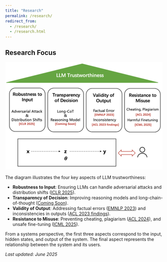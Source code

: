 ```yaml
---
title: "Research"
permalink: /research/
redirect_from: 
  - /research/
  - /research.html
---
```


## Research Focus

![LLM Trustworthiness](/images/llm-trustworthiness.png)

The diagram illustrates the four key aspects of LLM trustworthiness:
- **Robustness to Input**: Ensuring LLMs can handle adversarial attacks and distribution shifts ([ICLR 2025](https://openreview.net/pdf?id=txoJvjfI9w)).
- **Transparency of Decision**: Improving reasoning models and long-chain-of-thought ([Coming Soon](#)).
- **Validity of Output**: Addressing factual errors ([EMNLP 2023](https://aclanthology.org/2023.emnlp-main.390)) and inconsistencies in outputs ([ACL 2023 findings](https://aclanthology.org/2023.findings-acl.462)).
- **Resistance to Misuse**: Preventing cheating, plagiarism ([ACL 2024](https://aclanthology.org/2024.acl-long.496.pdf)), and unsafe fine-tuning ([ICML 2025](https://icml.cc/virtual/2025/poster/45951)).

From a systems perspective, the first three aspects correspond to the input, hidden states, and output of the system. The final aspect represents the relationship between the system and its users.

_Last updated: June 2025_